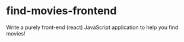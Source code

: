 # find-movies-frontend
Write a purely front-end (react) JavaScript application to help you find movies!
